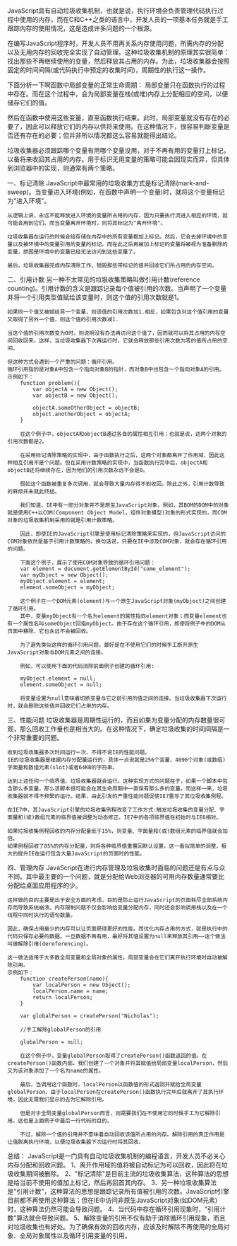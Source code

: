 ##
JavaScript具有自动垃圾收集机制，也就是说，执行环境会负责管理代码执行过程中使用的内存。而在C和C++之类的语言中，开发人员的一项基本任务就是手工跟踪内存的使用情况，这是造成许多问题的一个根源。

在编写JavaScript程序时，开发人员不用再关系内存使用问题，所需内存的分配以及无用内存的回收完全实现了自动管理。这种垃圾收集机制的原理其实很简单：找出那些不再继续使用的变量，然后释放其占用的内存。为此，垃圾收集器会按照固定的时间间隔(或代码执行中预定的收集时间)，周期性的执行这一操作。

下面分析一下啊函数中局部变量的正常生命周期：
局部变量只在函数执行的过程中存在。而在这个过程中，会为局部变量在栈(或堆)内存上分配相应的空间，以便储存它们的值。

然后在函数中使用这些变量，直至函数执行结束。此时，局部变量就没有存在的必要了，因此可以释放它们的内存以供将来使用。在这种情况下，很容易判断变量是否还有存在的必要；但并非所以情况都这么容易就能得出结论。

垃圾收集器必须跟踪哪个变量有用哪个变量没用，对于不再有用的变量打上标记，以备将来收回其占用的内存。用于标识无用变量的策略可能会因现实而异，但具体到浏览器中的实现，则通常有两个策略。

一、标记清除
    JavaScript中最常用的垃圾收集方式是标记清除(mark-and-sweep)。当变量进入环境(例如，在函数中声明一个变量)时，就将这个变量标记为"进入环境"。

    从逻辑上讲，永远不能释放进入环境的变量所占用的内存，因为只要执行流进入相应的环境，就可能会用到它们。而当变量离开环境时，则将其标记为"离开环境"。

    垃圾收集器在运行的时候会给存储在内存中的所有变量都加上标记。然后，它会去掉环境中的变量以及被环境中的变量引用的变量的标记。而在此之后再被加上标记的变量将被视为准备删除的变量，原因是环境中的变量已经无法访问到这些变量了。

    最后，垃圾收集器完成内存清除工作，销毁那些带标记的值并回收它们所占用的内存空间。

二、引用计数
    另一种不太常见的垃圾收集策略叫做引用计数(reference counting)。引用计数的含义是跟踪记录每个值被引用的次数。当声明了一个变量并将一个引用类型值赋给该变量时，则这个值的引用次数就是1。

    如果同一个值又被赋给另一个变量，则该值的引用次数加1.相反，如果包含对这个值引用的变量又取得了另外一个值，则这个值的引用次数减1.

    当这个值的引用次数变为0时，则说明没有办法再访问这个值了，因而就可以将其占用的内存空间回收回来。这样，当垃圾收集器下次再运行时，它就会释放那些引用次数为零的值所占用的空间。

    但这种方式会遇到一个严重的问题：循环引用。
    循环引用指的是对象A中包含一个指向对象B的指针，而对象B中也包含一个指向对象A的引用。
    示例如下：
        function problem(){
            var objectA = new Object();
            var objectB = new Object();

            objectA.someOtherObject = objectB;
            object.anotherObject = objectA;
        }

        在这个例子中，objectA和objectB通过各自的属性相互引用；也就是说，这两个对象的引用次数都是2。

        在采用标记清除策略的实现中，由于函数执行之后，这两个对象都离开了作用域，因此这种相互引用不是个问题。但在采用计数策略的实现中，当函数执行完毕后，objectA和objectB还将继续存在，因为他们的引用次数永远不会是0。

        假如这个函数被重复多次调用，就会导致大量内存得不到收回。除此之外，引用计数导致的麻烦并未就此终结。

        我们知道，IE中有一部分对象并不是原生JavaScript对象。例如，其BOM的DOM中的对象就是使用C++以COM(Component Object Model，组件对象模型)对象的形式实现的，而COM对象的垃圾收集机制采用的就是引用计数策略。

        因此，即使IE的JavaScript引擎是使用标记清除策略来实现的，但JavaScript访问的COM对象依然是基于引用计数策略的。换句话说，只要在IE中涉及COM对象，就会存在循环引用的问题。

        下面这个例子，展示了使用COM对象导致的循环引用问题：
        var element = document.getElementById("some_element");
        var myObject = new Object();
        myObject.element = element;
        element.someObject = myObject;

        这个例子在一个DOM元素(element)与一个原生JavaScript对象(myObject)之间创建了循环引用。
        其中，变量myObject有一个名为element的属性指向element对象；而变量element也有一个属性名叫someObject回指myObject。由于存在这个循环引用，即使将例子中的DOM从页面中移除，它也永远不会被回收。

        为了避免类似这样的循环引用问题，最好是在不使用它们的时候手工断开原生JavaScript对象与DOM元素之间的连接。

        例如，可以使用下面的代码消除前面例子创建的循环引用:

        myObject.element = null;
        element.someObject = null;

        将变量设置为null意味着切断变量与它之前引用的值之间的连接。当垃圾收集器下次运行时，就会删除这些值并回收它们占用的内存。

三、性能问题
    垃圾收集器是周期性运行的，而且如果为变量分配的内存数量很可观，那么回收工作量也是相当大的。在这种情况下，确定垃圾收集的时间间隔是一个非常重要的问题。

    收到垃圾收集器多次时间运行一次，不得不说IE的性能问题。
    IE的垃圾收集器是根据内存分配量运行的，具体一点说就是256个变量、4096个对象(或数组)字面量和数组元素(slot)或者64KB的字符串。

    达到上述任何一个临界值，垃圾收集器就会运行。这种实现方式的问题在于，如果一个脚本中包含那么多变量，那么该脚本很可能会在其生命周期中一直保有那么多的变量。而这样一来，垃圾收集器就不得不频繁的运行。结果，由此引发的严重性能问题促使IE7重写了其垃圾收集例程。

    在IE7中，其JavaScript引擎的垃圾收集例程改变了工作方式:触发垃圾收集的变量分配、字面量和(或)数组元素的临界值被调整为动态修正。IE7中的各项临界值在初始时与IE6相对。

    如果垃圾收集例程回收的内存分配量低于15%，则变量、字面量和(或)数组元素的临界值就会加倍。
    如果例程回收了85%的内存分配量，则将各种临界值重置回默认设置。这一看似简单的调整，极大的提升IE在运行包含大量JavaScript的页面时的性能。


四、管理内存
    JavaScript在进行内存管理及垃圾收集时面临的问题还是有点与众不同。其中最主要的一个问题，就是分配给Web浏览器的可用内存数量通常要比分配给桌面应用程序的少。

    这样做的目的主要是出于安全方面的考虑，目的是防止运行JavaScript的页面耗尽全部系统内存而导致系统崩溃。内存限制问题不仅会影响给变量分配内存，同时还会影响调用栈以及在一个线程中同时执行的语句数量。

    因此，确保占用最少的内存可以让页面获得更好的性能。而优化内存占用的方式，就是执行中的代码只保存必要的数据。一旦数据不再有用，最好将其值设置为null来释放其引用——这个做法叫做解除引用(dereferencing)。

    这一做法适用于大多数全局变量和全局对象的属性。局部变量会在它们离开执行环境时自动被解除引用。
    示例如下：
        function createPerson(name){
            var localPerson = new Object();
            localPerson.name = name;
            return localPerson;
        }

        var globalPerson = createPerson("Nicholas");

        //手工解除globalPerson的引用

        globalPerson = null;

        在这个例子中，变量globalPerson取得了createPerson()函数返回的值。在createPerson()函数内部，我们创建了一个对象并将其赋值给局部变量localPerson，然后又为该对象添加了一个名为name的属性。

        最后，当调用这个函数时，localPerson以函数值的形式返回并赋给全局变量globalPerson。由于localPerson在createPerson()函数执行完毕后就离开了其执行环境，因此无需我们显示的去为它解除引用。

        但是对于全局变量globalPerson而言，则需要我们在不使用它的时候手工为它解除引用，这也是上面例子中最后一行代码的目的。

        不过，解除一个值的引用并不意味着自动回收该值所占用的内存。解除引用的真正作用是让值脱离执行环境，以便垃圾收集器下次运行时将其回收。


总结：
    JavaScript是一门具有自动垃圾收集机制的编程语言，开发人员不必关心内存分配和回收问题。
    1、离开作用域的值将被自动标记为可以回收，因此将在垃圾收集期间被删除。
    2、"标记清除"是目前主流的垃圾收集算法，这种算法的思想是给当前不使用的值加上标记，然后再回首其内存。
    3、另一种垃圾收集算法是"引用计数"，这种算法的思想是跟踪记录所有值被引用的次数。JavaScript引擎目前都不再使用这种算法；但在IE中访问非原生JavaScript对象(如DOM元素)时，这种算法仍然可能会导致问题。
    4、当代码中存在循环引用现象时，"引用计数"算法就会导致问题。
    5、解除变量的引用不仅有助于消除循环引用现象，而且对垃圾收集也有好处。为了确保有效的回收内存，应该及时解除不再使用的全局对象、全局对象属性以及循环引用变量的引用。
